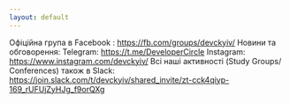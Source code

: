```yaml
---
layout: default
---
```

Офіційна група в  Facebook : https://fb.com/groups/devckyiv/
Новини та обговорення: Telegram: https://t.me/DeveloperCircle
Instagram: https://www.instagram.com/devckyiv/
Всі наші активності (Study Groups/ Conferences) також в Slack: 
https://join.slack.com/t/devckyiv/shared_invite/zt-cck4qiyp-169_rUFUjZyHJg_f9orQXg
